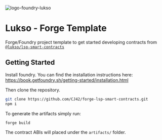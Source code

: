 ![logo-foundry-lukso](https://user-images.githubusercontent.com/31145285/177119624-d787f69d-fcaf-4b75-9a84-5a7967ca0b87.png)




# Lukso - Forge Template

Forge/Foundry project template to get started developing contracts from [`@lukso/lsp-smart-contracts`](https://github.com/lukso-network/lsp-smart-contracts)

## Getting Started

Install foundry. You can find the installation instructions here: https://book.getfoundry.sh/getting-started/installation.html

Then clone the repository.

```bash
git clone https://github.com/CJ42/forge-lsp-smart-contracts.git
npm i
```

To generate the artifacts simply run:

```bash
forge build
```

The contract ABIs will placed under the `artifacts/` folder.
